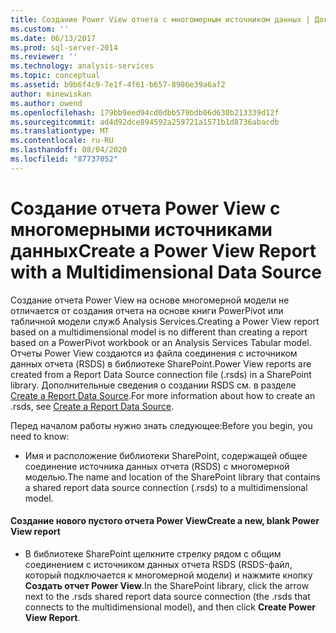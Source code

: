 ```yaml
---
title: Создание Power View отчета с многомерным источником данных | Документация Майкрософт
ms.custom: ''
ms.date: 06/13/2017
ms.prod: sql-server-2014
ms.reviewer: ''
ms.technology: analysis-services
ms.topic: conceptual
ms.assetid: b9b6f4c9-7e1f-4f61-b657-8986e39a6af2
author: minewiskan
ms.author: owend
ms.openlocfilehash: 179bb9eed94cd0dbb579bdb06d630b213339d12f
ms.sourcegitcommit: ad4d92dce894592a259721a1571b1d8736abacdb
ms.translationtype: MT
ms.contentlocale: ru-RU
ms.lasthandoff: 08/04/2020
ms.locfileid: "87737052"
---
```

# <a name="create-a-power-view-report-with-a-multidimensional-data-source"></a><span data-ttu-id="d3a15-102">Создание отчета Power View с многомерными источниками данных</span><span class="sxs-lookup"><span data-stu-id="d3a15-102">Create a Power View Report with a Multidimensional Data Source</span></span>
  <span data-ttu-id="d3a15-103">Создание отчета Power View на основе многомерной модели не отличается от создания отчета на основе книги PowerPivot или табличной модели служб Analysis Services.</span><span class="sxs-lookup"><span data-stu-id="d3a15-103">Creating a Power View report based on a multidimensional model is no different than creating a report based on a PowerPivot workbook or an Analysis Services Tabular model.</span></span> <span data-ttu-id="d3a15-104">Отчеты Power View создаются из файла соединения с источником данных отчета (RSDS) в библиотеке SharePoint.</span><span class="sxs-lookup"><span data-stu-id="d3a15-104">Power View reports are created from a Report Data Source connection file (.rsds) in a SharePoint library.</span></span> <span data-ttu-id="d3a15-105">Дополнительные сведения о создании RSDS см. в разделе [Create a Report Data Source](create-a-report-data-source.md).</span><span class="sxs-lookup"><span data-stu-id="d3a15-105">For more information about how to create an .rsds, see [Create a Report Data Source](create-a-report-data-source.md).</span></span>  
  
 <span data-ttu-id="d3a15-106">Перед началом работы нужно знать следующее:</span><span class="sxs-lookup"><span data-stu-id="d3a15-106">Before you begin, you need to know:</span></span>  
  
-   <span data-ttu-id="d3a15-107">Имя и расположение библиотеки SharePoint, содержащей общее соединение источника данных отчета (RSDS) с многомерной моделью.</span><span class="sxs-lookup"><span data-stu-id="d3a15-107">The name and location of the SharePoint library that contains a shared report data source connection (.rsds) to a multidimensional model.</span></span>  
  
#### <a name="create-a-new-blank-power-view-report"></a><span data-ttu-id="d3a15-108">Создание нового пустого отчета Power View</span><span class="sxs-lookup"><span data-stu-id="d3a15-108">Create a new, blank Power View report</span></span>  
  
-   <span data-ttu-id="d3a15-109">В библиотеке SharePoint щелкните стрелку рядом с общим соединением с источником данных отчета RSDS (RSDS-файл, который подключается к многомерной модели) и нажмите кнопку **Создать отчет Power View**.</span><span class="sxs-lookup"><span data-stu-id="d3a15-109">In the SharePoint library, click the arrow next to the .rsds shared report data source connection (the .rsds that connects to the multidimensional model), and then click **Create Power View Report**.</span></span>  
  
  
